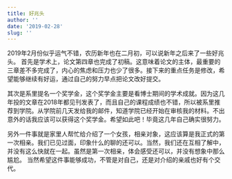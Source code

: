 ```yaml
---
title: 好兆头
author: ''
date: '2019-02-28'
slug: ''
---
```


2019年2月份似乎运气不错，农历新年也在二月初，可以说新年之后来了一些好兆头。
首先是学术上，论文第四章也完成了初稿。这意味着论文的主体，最重要的三章差不多完成了，内心的焦虑和压力也少了很多。接下来的重点任务是修改，希望能够继续有好运，通过自己的努力早点把论文改好提交。

其次是系里提名一个奖学金，这个奖学金主要是看博士期间的学术成就。因为这几年投的文章在2018年都见刊发表了，而且自己的课程成绩也不错，所以被系里推荐到学院。从学院前几天发给我的邮件，知道学院已经开始在审核我的材料。不出意外的话我应该可以获得这个奖学金。希望如此吧！毕竟这几年自己确实很努力。

另外一件事就是家里人帮忙给介绍了一个女孩，相亲对象，这应该算是我正式的第一次相亲。我们已见过面，印象什么的聊的还可以。当然，我们还在互相了解中，并没有这么快就在一起。虽然是第一次相亲，体会感受还可以，并没有想象中那么尴尬。
当然希望这件事能够成功，不管是对自己，还是对介绍的亲戚也好有个交代。



